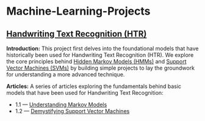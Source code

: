 # Machine-Learning-Projects

## [Handwriting Text Recognition (HTR)](https://github.com/Harshal210703/Machine-Learning-Projects/tree/main/Handwriting%20Text%20Recognition)

**Introduction:** This project first delves into the foundational models that have historically been used for Handwriting Text Recognition (HTR). We explore the core principles behind [Hidden Markov Models (HMMs)](./Handwriting%20Text%20Recognition/Markov%20Chains/Description.md) and [Support Vector Machines (SVMs)](./Handwriting%20Text%20Recognition/Support%20Vector%20Machines/Description.md) by building simple projects to lay the groundwork for understanding a more advanced technique.

**Articles:** A series of articles exploring the fundamentals behind basic models that have been used for Handwriting Text Recognition:
- 1.1 — [Understanding Markov Models](https://medium.com/@harshal210703/exploring-fundamentals-in-handwriting-text-recognition-10d80ead738f)
- 1.2 — [Demystifying Support Vector Machines](https://medium.com/@harshal210703/exploring-fundamentals-in-handwriting-text-recognition-2-a8de22123389)
